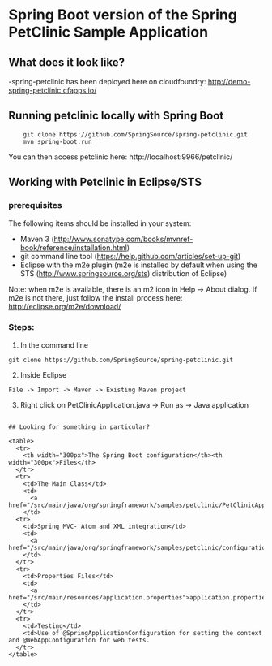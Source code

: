 # Spring Boot version of the Spring PetClinic Sample Application

## What does it look like?
-spring-petclinic has been deployed here on cloudfoundry: http://demo-spring-petclinic.cfapps.io/

## Running petclinic locally with Spring Boot
```
	git clone https://github.com/SpringSource/spring-petclinic.git
	mvn spring-boot:run
```

You can then access petclinic here: http://localhost:9966/petclinic/

## Working with Petclinic in Eclipse/STS

### prerequisites
The following items should be installed in your system:
* Maven 3 (http://www.sonatype.com/books/mvnref-book/reference/installation.html)
* git command line tool (https://help.github.com/articles/set-up-git)
* Eclipse with the m2e plugin (m2e is installed by default when using the STS (http://www.springsource.org/sts) distribution of Eclipse)

Note: when m2e is available, there is an m2 icon in Help -> About dialog.
If m2e is not there, just follow the install process here: http://eclipse.org/m2e/download/


### Steps:

1) In the command line
```
git clone https://github.com/SpringSource/spring-petclinic.git
```
2) Inside Eclipse
```
File -> Import -> Maven -> Existing Maven project
```
3) Right click on PetClinicApplication.java -> Run as -> Java application
```

## Looking for something in particular?

<table>
  <tr>
    <th width="300px">The Spring Boot configuration</th><th width="300px">Files</th>
  </tr>
  <tr>
    <td>The Main Class</td>
    <td>
      <a href="/src/main/java/org/springframework/samples/petclinic/PetClinicApplication.java">PetClinicApplication.java</a>
    </td>
  <tr>
    <td>Spring MVC- Atom and XML integration</td>
    <td>
      <a href="/src/main/java/org/springframework/samples/petclinic/configuration/CustomViewsConfiguration.java">CustomViewsConfiguration.java</a>
    </td>
  </tr>
  <tr>
    <td>Properties Files</td>
    <td>
      <a href="/src/main/resources/application.properties">application.properties</a>
    </td>
  </tr>
  <tr>
    <td>Testing</td>
    <td>Use of @SpringApplicationConfiguration for setting the context and @WebAppConfiguration for web tests.
  </tr>
</table>


